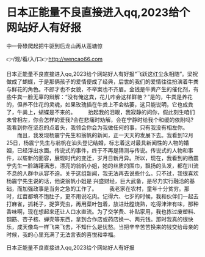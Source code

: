 # 日本正能量不良直接进入qq,2023给个网站好人有好报
中一骨碌爬起把牛驱到后龙山再从莲塘惊

👉/观/看/入/口👉http://wencao66.com

日本正能量不良直接进入qq,2023给个网站好人有好报“飞跃这红尘永相随”。梁祝做成了蝴蝶，于是那俩孩子的爱情便成了经典，后世的我们的爱情往往扮演着牛粪与鲜花的角色。不郎才也不女貌，不举案也不齐眉。金钱是牛粪产生的催化剂，有些牛粪一脸无辜的辩解：“没有俺这粪，花儿咋会这样鲜艳？”是的，牛粪是养花的，但养不住花的灵魂，如果玫瑰插在牛粪上不会枯萎，这只能说明，它也成粪了，牛粪上，蝴蝶是不来的。
　　抬起我的泪眼，我寂静的问你，假此刻生咱们未曾相左，你会怎样的爱我?会在悲痛时劝解，会在宁静时给我个和缓的依附吗?我看到你在坚忍的点着头，我领会你会为我做任何的事，只有我没有相左你。
　　而且，我发现杨震宁先生和翁帆的新闻，正一天天的发展下去。我看到12月25日，杨震宁先生与翁帆在汕头登记结婚，标志着这对最具新闻性的人物的婚姻，已经浮出水面。传说式的事件，终于不再是猜测与传说。传说式的人物和事件，以崭新的面容，展现时代的变迁，岁月日新月异。所以，现在，我看到的杨震宁先生一脸踌躇满志，漂亮的翁帆小姐，她的丝质的围巾，飘扬的头发，都在川流不息的人群中从容不迫。关于这组新闻，我无法再去说些什么。只不过，我很喜欢杨震宁先生说的话，他说翁帆小姐是
兴盛财经，巨大武备，是尽力实行融洽的基础，而加强政事是当务之急的工作了。
　　我老家在农村，童年十分贫穷。那时，红苕都填不饱肚子，更不用说吃肉。记得六、七岁的时候，我和伙伴们一起去打麻雀，抓耗子，捉笋壳虫，再用菜叶包着，放进灶膛烧熟，吃得津津有味，那种香味啊，现在想起来还让人口水直流。为了交学费、补贴家用，我也拣过废塑料、钢筋、杏子核、蝉壳等东西，拿到合作店或药店换一、两元钱。那时我真的很快乐，成天像鸟一样飞来飞去，不知什么是忧愁。当把辛辛苦苦换来的钱交给母亲的时候，我的心里充满了无法言表的喜悦和幸福。

日本正能量不良直接进入qq,2023给个网站好人有好报
